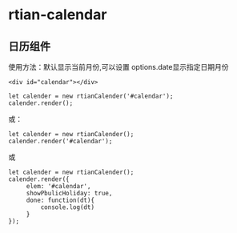# rtian-calendar
## 日历组件

 使用方法：默认显示当前月份,可以设置 options.date显示指定日期月份
 ```
<div id="calendar"></div>
```

 ```
 let calender = new rtianCalender('#calendar');
 calender.render();
```
 或：
 ```
 let calender = new rtianCalender();
 calender.render('#calendar');
```
 或
 ```
 let calender = new rtianCalender();
 calender.render({
      elem: '#calendar',
      showPbulicHoliday: true,
      done: function(dt){
          console.log(dt)
      }
 });
```
